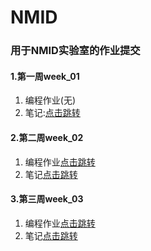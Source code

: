 # NMID

### 用于NMID实验室的作业提交
#### 1.第一周week_01
1. 编程作业(无)
2. 笔记:[点击跳转](https://github.com/dengjiawen8955/NMID/tree/master/week_01)

#### 2.第二周week_02

1. 编程作业[点击跳转](https://github.com/dengjiawen8955/NMID/tree/master/week_02)
2. 笔记[点击跳转](https://github.com/dengjiawen8955/NMID/tree/master/week_02/noteOfLearning)

#### 3.第三周week_03

1. 编程作业[点击跳转](https://github.com/dengjiawen8955/NMID/tree/master/week_03/programmingWork)
2. 笔记[点击跳转](https://github.com/dengjiawen8955/NMID/tree/master/week_03/noteOfLearning)
